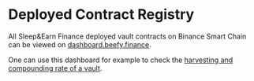 # Deployed Contract Registry

All Sleep&Earn Finance deployed vault contracts on Binance Smart Chain can be viewed on [dashboard.beefy.finance](https://dashboard.beefy.finance).

One can use this dashboard for example to check the [harvesting and compounding rate of a vault](../faq/how-to-guides/how-to-check-harvesting-compounding-rate.md).